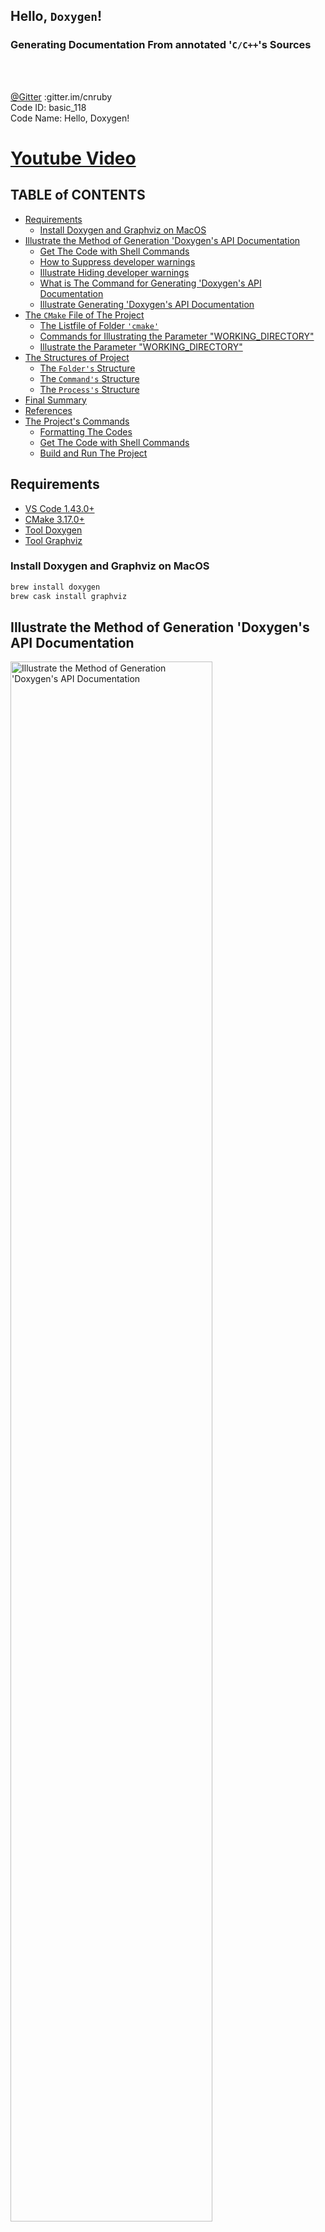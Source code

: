 <h2>Hello, <code>Doxygen</code>!</h2>
<h3>Generating Documentation From annotated '<code>C/C++</code>'s Sources</h3>
</br>
</br>

[@Gitter](https://gitter.im/cnruby) :gitter.im/cnruby<br/>
Code ID: basic_118</br>
Code Name: Hello, Doxygen!</br>
<p class ="fragment" data-audio-src="docs/118/audio/basic_118-01.m4a"></p>



[<h1>Youtube Video</h1>](https://youtu.be/T1CBiV09v8w)



<h2>TABLE of CONTENTS</h2>

- [Requirements](#requirements)
  - [Install Doxygen and Graphviz on MacOS](#install-doxygen-and-graphviz-on-macos)
- [Illustrate the Method of Generation 'Doxygen's API Documentation](#illustrate-the-method-of-generation-doxygens-api-documentation)
  - [Get The Code with Shell Commands](#get-the-code-with-shell-commands)
  - [How to Suppress developer warnings](#how-to-suppress-developer-warnings)
  - [Illustrate Hiding developer warnings](#illustrate-hiding-developer-warnings)
  - [What is The Command for Generating 'Doxygen's API Documentation](#what-is-the-command-for-generating-doxygens-api-documentation)
  - [Illustrate Generating 'Doxygen's API Documentation](#illustrate-generating-doxygens-api-documentation)
- [The <code>CMake</code> File of The Project](#the-cmake-file-of-the-project)
  - [The Listfile of Folder <code>'cmake'</code>](#the-listfile-of-folder-cmake)
  - [Commands for Illustrating the Parameter "WORKING_DIRECTORY"](#commands-for-illustrating-the-parameter-%22workingdirectory%22)
  - [Illustrate the Parameter "WORKING_DIRECTORY"](#illustrate-the-parameter-%22workingdirectory%22)
- [The Structures of Project](#the-structures-of-project)
  - [The <code>Folder's</code> Structure](#the-folders-structure)
  - [The <code>Command's</code> Structure](#the-commands-structure)
  - [The <code>Process's</code> Structure](#the-processs-structure)
- [Final Summary](#final-summary)
- [References](#references)
- [The Project's Commands](#the-projects-commands)
  - [Formatting The Codes](#formatting-the-codes)
  - [Get The Code with Shell Commands](#get-the-code-with-shell-commands-1)
  - [Build and Run The Project](#build-and-run-the-project)
<div class ="fragment" data-audio-src="docs/118/audio/basic_118-02.m4a"></div>



## Requirements
- [VS Code 1.43.0+](https://code.visualstudio.com/)
- [CMake 3.17.0+](https://cmake.org/)
- [Tool Doxygen](http://www.doxygen.nl/)
- [Tool Graphviz](http://graphviz.org/)
### Install Doxygen and Graphviz on MacOS
```bash
brew install doxygen
brew cask install graphviz
```
<div class ="fragment" data-audio-src="docs/118/audio/basic_118-03.m4a"></div>



## Illustrate the Method of Generation 'Doxygen's API Documentation
<img src="./docs/118/image/html_doxygen.png" alt="Illustrate the Method of Generation 'Doxygen's API Documentation" height="80%" width="80%">
<div class ="fragment" data-audio-src="docs/118/audio/basic_118-04.m4a"></div>



### Get The Code with Shell Commands
```bash
git clone https://github.com/cnruby/w3h1_cmake.git basic_118
cd basic_118
git checkout basic_118
code .
```
<div class ="fragment" data-audio-src="docs/118/audio/basic_118-05.m4a"></div>



### How to Suppress developer warnings
```bash
# Create Build Folder
cmake -GNinja -Bbuild/
# show developer warnings: "This warning is for project developers."
cmake --build build/ --target rebuild_cache
# get help
cmake --help | grep dev
# change CMake cahce to hide developer warnings
ccmake -Wno-dev --build build/
# "c", "g", "q"
cmake --build build/ --target rebuild_cache
code ./build/CMakeCache.txt
# Goto 346
```
<div class ="fragment" data-audio-src="docs/118/audio/basic_118-06.m4a"></div>



### Illustrate Hiding developer warnings
<video width="720" height="480" controls data-autoplay>
  <source src="docs/118/video/basic_118-07.mov" autoplay=true type="video/mp4">
</video>



### What is The Command for Generating 'Doxygen's API Documentation
```bash
# Where do The Commands for generate docs come from
cmake --build build/ --target help
# Generate 'Doxygen's API Documentation
cmake --build build --target target_doxygen
# Open 'Doxygen's API Documentation
open build-docs/index.html
```
<div class ="fragment" data-audio-src="docs/118/audio/basic_118-08.m4a"></div>



### Illustrate Generating 'Doxygen's API Documentation
<video width="720" height="480" controls data-autoplay>
  <source src="docs/118/video/basic_118-09.mov" autoplay=true type="video/mp4">
</video>



## The <code>CMake</code> File of The Project
![_image](./docs/118/image/find_doxygen.png)
<p class ="fragment" data-audio-src="docs/118/audio/basic_118-10.m4a"></p>



```bash
#<!-- markdown-exec(cmd:cat cmake/CMakeLists.txt) -->#
find_package(Doxygen REQUIRED dot)
if (DOXYGEN_FOUND)
  set(DOXYGEN_OUTPUT_DIRECTORY      ${PROJECT_SOURCE_DIR}/build-docs) 
  set(DOXYGEN_EXTRACT_ALL            YES)
  set(DOXYGEN_BUILTIN_STL_SUPPORT    YES)
  set(DOXYGEN_WARN_NO_PARAMDOC       YES)
  set(DOXYGEN_HTML_OUTPUT            .)
  set(DOXYGEN_USE_MDFILE_AS_MAINPAGE README.md)
  set(DOXYGEN_FILE_PATTERNS           *.c *.cc *.cxx *.cpp *.c++ *.ii *.ixx *.ipp *.i++ *.inl *.h *.hh *.hxx *.hpp *.h++ *.inc README.md)
  doxygen_add_docs(
    target_doxygen   # cmake --build build --target target_doxygen
    ${PROJECT_SOURCE_DIR}                 # Sources root directory
    WORKING_DIRECTORY ${PROJECT_SOURCE_DIR} # change the directory used as the relative base poin
    COMMENT "Generate html pages"
  )
  #
  execute_process(
    COMMAND echo "cp docs"
    COMMAND mkdir -p ${PROJECT_SOURCE_DIR}/build-docs/docs/118/image
    COMMAND cp -rf ${PROJECT_SOURCE_DIR}/docs/118/image ${PROJECT_SOURCE_DIR}/build-docs/docs/118/
  )
else()
  message(STATUS "Doxygen not found, not building docs")
endif ()
message(STATUS "Doxygen Version: ${DOXYGEN_VERSION}")
#º<!-- /markdown-exec -->
```
### The Listfile of Folder <code>'cmake'</code>
<p class ="fragment" data-audio-src="docs/118/audio/basic_118-11.m4a"></p>



### Commands for Illustrating the Parameter "WORKING_DIRECTORY"
```bash
open build-docs/index.html
code cmake/CMakeLists.txt
# comment "WORKING_DIRECTORY"
cmake --build build/ --target rebuild_cache
cmake --build build --target target_doxygen
open build-docs/index.html
```
<div class ="fragment" data-audio-src="docs/118/audio/basic_118-12.m4a"></div>



### Illustrate the Parameter "WORKING_DIRECTORY"
<video width="720" height="480" controls data-autoplay>
  <source src="docs/118/video/basic_118-13.mov" autoplay=true type="video/mp4">
</video>




## The Structures of Project
```bash
#<!-- markdown-exec(cmd:cat docs/output/tree.txt) -->#
.                          >>>PROJECT_SOURCE_DIR
├── build-docs             >>>DOXYGEN_OUTPUT_DIRECTORY
├── CMakeLists.txt
├── cmake
│  └── CMakeLists.txt
├── README.md              >>>DOXYGEN_USE_MDFILE_AS_MAINPAGE
└── src
   ├── CMakeLists.txt
   └── main.cxx
#<!-- /markdown-exec -->
```
### The <code>Folder's</code> Structure
<p class ="fragment" data-audio-src="docs/118/audio/basic_118-14.m4a"></p>



![_image](docs/118/image/what-command.png)
### The <code>Command's</code> Structure
<p class ="fragment" data-audio-src="docs/118/audio/basic_118-15.m4a"></p>



![_image](docs/118/image/what-process.png)
### The <code>Process's</code> Structure
<p class ="fragment" data-audio-src="docs/118/audio/basic_118-16.m4a"></p>



![_image](docs/118/image/what-command.png)
## Final Summary
<p class ="fragment" data-audio-src="docs/118/audio/basic_118-17.m4a"></p>



<h1><!-- markdown-exec(cmd:echo "感谢大家观看!") -->感谢大家观看!<!-- /markdown-exec --></h1>

@Gitter: gitter.im/cnruby<br/>

@Github: github.com/cnruby<br/>

@Twitter: twitter.com/cnruby<br/>

@Blogspot: cnruby.blogspot.com



## References
- https://cmake.org/cmake/help/latest/module/FindDoxygen.html
- https://gitlab.com/CLIUtils/modern-cmake/-/tree/master/examples/extended-project
- https://stackoverflow.com/questions/37315378/supressing-warning-in-building-opencv-with-cmake
- https://kubasejdak.com/19-reasons-why-cmake-is-actually-awesome#17-cmake-allows-generation-of-doxygen-docs-without-the-hardcoded-config
- http://macappstore.org/doxygen/
- http://www.doxygen.nl/
- http://macappstore.org/doxygen/
- http://macappstore.org/graphviz-2/
- http://graphviz.org/
- https://stackoverflow.com/questions/24488250/check-graphviz-installed-version-on-ubuntu



## The Project's Commands



### Formatting The Codes
```bash
ruby format-codes.rb
```


### Get The Code with Shell Commands
```bash
git clone https://github.com/cnruby/w3h1_cmake.git basic_118
cd basic_118
git checkout basic_118
code .
```



### Build and Run The Project
```bash
cmake -GNinja -Bbuild/
cmake --build build/ --clean-first -v
cmake --build build/ --target clean
cmake --build build/ --clean-first -v &> v11.txt
# generate the configure file
rm -rf config
cmake --build build/ --clean-first
cmake -Bbuild/
cmake --build build/ --target rebuild_cache
cmake --build build/ --clean-first
./bin/main_118
#  update the configure file
cmake --build build/ --clean-first
# others
code build/build.ninja
cmake --check-system-vars --build build/
cmake --help-command find_package | less


# show this dev Info "This warning is for project developers."
cmake -GNinja -Bbuild/
cmake -Bbuild/
cmake --help | grep dev
ccmake -Wno-dev --build build/
cmake -Bbuild/
open ./build/CMakeCache.txt
# Goto 346
# show no dev info
cmake -Bbuild/


# Where do The Commands for generate docs come from
cmake --build build/ --target help
cmake --build build/ --target rebuild_cache


# generate docs
cmake --build build/ --target help
cmake --build build --target target_doxygen
open build-docs/index.html


markdown-exec README.md
ruby format-codes.rb
git branch -vv
git checkout -b basic_118
exa -T > docs/output/tree.txt
dot -V
doxygen --version
```